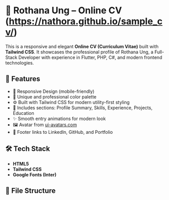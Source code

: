 # 🌟 Rothana Ung – Online CV (https://nathora.github.io/sample_cv/)

This is a responsive and elegant **Online CV (Curriculum Vitae)** built with **Tailwind CSS**. It showcases the professional profile of Rothana Ung, a Full-Stack Developer with experience in Flutter, PHP, C#, and modern frontend technologies.

## 🧾 Features

- 📱 Responsive Design (mobile-friendly)
- 🎨 Unique and professional color palette
- ⚙️ Built with Tailwind CSS for modern utility-first styling
- 💼 Includes sections: Profile Summary, Skills, Experience, Projects, Education
- ✨ Smooth entry animations for modern look
- 🖼️ Avatar from [ui-avatars.com](https://ui-avatars.com)
- 🔗 Footer links to LinkedIn, GitHub, and Portfolio

## 🛠️ Tech Stack

- **HTML5**
- **Tailwind CSS**
- **Google Fonts (Inter)**

## 📂 File Structure
